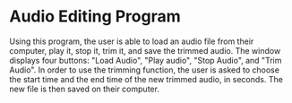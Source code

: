 # Audio Editing Program

Using this program, the user is able to load an audio file from their computer, play it, stop it, trim it, and save the trimmed audio.
The window displays four buttons: "Load Audio", "Play audio", "Stop Audio", and "Trim Audio". In order to use the trimming function, the user is asked to choose the start time and the end time of the new trimmed audio, in seconds. The new file is then saved on their computer.
